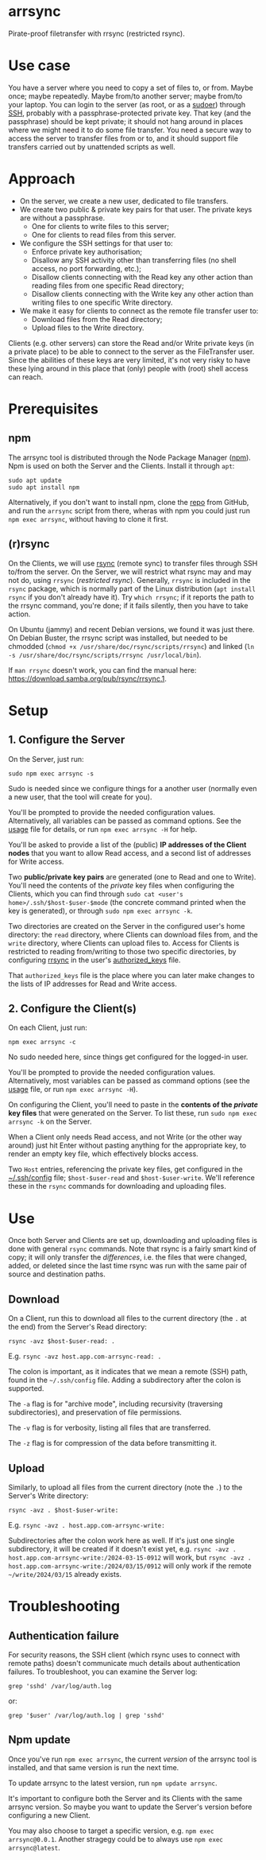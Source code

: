 # arrsync

Pirate-proof filetransfer with rrsync (restricted rsync).

# Use case

You have a server where you need to copy a set of files to, or from. Maybe once;
maybe repeatedly. Maybe from/to another server; maybe from/to your laptop. You
can login to the server (as root, or as a
[sudoer](https://help.ubuntu.com/community/Sudoers)) through
[SSH](https://www.digitalocean.com/community/tutorials/ssh-essentials-working-with-ssh-servers-clients-and-keys),
probably with a passphrase-protected private key. That key (and the passphrase)
should be kept private; it should not hang around in places where we might need
it to do some file transfer. You need a secure way to access the server to
transfer files from or to, and it should support file transfers carried out by
unattended scripts as well.

# Approach

- On the server, we create a new user, dedicated to file transfers.
- We create two public & private key pairs for that user. The private keys are
  without a passphrase.
  - One for clients to write files to this server;
  - One for clients to read files from this server.
- We configure the SSH settings for that user to:
  - Enforce private key authorisation;
  - Disallow any SSH activity other than transferring files (no shell access, no
    port forwarding, etc.);
  - Disallow clients connecting with the Read key any other action than reading
    files from one specific Read directory;
  - Disallow clients connecting with the Write key any other action than writing
    files to one specific Write directory.
- We make it easy for clients to connect as the remote file transfer user to:
  - Download files from the Read directory;
  - Upload files to the Write directory.

Clients (e.g. other servers) can store the Read and/or Write private keys (in a
private place) to be able to connect to the server as the FileTransfer user.
Since the abilities of these keys are very limited, it's not very risky to have
these lying around in this place that (only) people with (root) shell access can
reach.

# Prerequisites

## npm

The arrsync tool is distributed through the Node Package Manager
([npm](https://www.npmjs.com/)). Npm is used on both the Server and the Clients.
Install it through `apt`:

```
sudo apt update
sudo apt install npm
```

Alternatively, if you don't want to install npm, clone the
[repo](https://github.com/merkatorgis/arrsync) from GitHub, and run the
`arrsync` script from there, wheras with npm you could just run `npm exec
arrsync`, without having to clone it first.

## (r)rsync

On the Clients, we will use [rsync](https://en.wikipedia.org/wiki/Rsync) (remote
sync) to transfer files through SSH to/from the server. On the Server, we will
restrict what rsync may and may not do, using `rrsync` (_restricted rsync_).
Generally, `rrsync` is included in the `rsync` package, which is normally part
of the Linux distribution (`apt install rsync` if you don't already have it).
Try `which rrsync`; if it reports the path to the rrsync command, you're done;
if it fails silently, then you have to take action.

On Ubuntu (jammy) and recent Debian versions, we found it was just there. On
Debian Buster, the rrsync script was installed, but needed to be chmodded
(`chmod +x /usr/share/doc/rsync/scripts/rrsync`) and linked (`ln -s
/usr/share/doc/rsync/scripts/rrsync /usr/local/bin`).

If `man rrsync` doesn't work, you can find the manual here:
https://download.samba.org/pub/rsync/rrsync.1.

# Setup

## 1. Configure the Server

On the Server, just run:

```
sudo npm exec arrsync -s
```

Sudo is needed since we configure things for a another user (normally even a new
user, that the tool will create for you).

You'll be prompted to provide the needed configuration values. Alternatively,
all variables can be passed as command options. See the [usage](./usage) file
for details, or run `npm exec arrsync -H` for help.

You'll be asked to provide a list of the (public) **IP addresses of the Client
nodes** that you want to allow Read access, and a second list of addresses for
Write access.

Two **public/private key pairs** are generated (one to Read and one to Write).
You'll need the contents of the _private_ key files when configuring the
Clients, which you can find through `sudo cat <user's
home>/.ssh/$host-$user-$mode` (the concrete command printed when the key is
generated), or through `sudo npm exec arrsync -k`.

Two directories are created on the Server in the configured user's home
directory: the `read` directory, where Clients can download files from, and the
`write` directory, where Clients can upload files to. Access for Clients is
restricted to reading from/writing to those two specific directories, by
configuring [rrsync](https://download.samba.org/pub/rsync/rrsync.1) in the
user's [authorized_keys](https://www.ssh.com/academy/ssh/authorized-keys-file)
file.

That `authorized_keys` file is the place where you can later make changes to the
lists of IP addresses for Read and Write access.

## 2. Configure the Client(s)

On each Client, just run:

```
npm exec arrsync -c
```

No sudo needed here, since things get configured for the logged-in user.

You'll be prompted to provide the needed configuration values. Alternatively,
most variables can be passed as command options (see the [usage](./usage) file,
or run `npm exec arrsync -H`).

On configuring the Client, you'll need to paste in the **contents of the
_private_ key files** that were generated on the Server. To list these, run
`sudo npm exec arrsync -k` on the Server.

When a Client only needs Read access, and not Write (or the other way around)
just hit Enter without pasting anything for the appropriate key, to render an
empty key file, which effectively blocks access.

Two `Host` entries, referencing the private key files, get configured in the
[~/.ssh/config](https://www.digitalocean.com/community/tutorials/how-to-configure-custom-connection-options-for-your-ssh-client)
file; `$host-$user-read` and `$host-$user-write`. We'll reference these in the
`rsync` commands for downloading and uploading files.

# Use

Once both Server and Clients are set up, downloading and uploading files is done
with general `rsync` commands. Note that rsync is a fairly smart kind of copy;
it will only transfer the _differences_, i.e. the files that were changed,
added, or deleted since the last time rsync was run with the same pair of source
and destination paths.

## Download

On a Client, run this to download all files to the current directory (the `.` at
the end) from the Server's Read directory:

```
rsync -avz $host-$user-read: .
```

E.g. `rsync -avz host.app.com-arrsync-read: .`

The colon is important, as it indicates that we mean a remote (SSH) path, found
in the `~/.ssh/config` file. Adding a subdirectory after the colon is supported.

The `-a` flag is for "archive mode", including recursivity (traversing
subdirectories), and preservation of file permissions.

The `-v` flag is for verbosity, listing all files that are transferred.

The `-z` flag is for compression of the data before transmitting it.

## Upload

Similarly, to upload all files from the current directory (note the `.`) to the
Server's Write directory:

```
rsync -avz . $host-$user-write:
```

E.g. `rsync -avz . host.app.com-arrsync-write:`

Subdirectories after the colon work here as well. If it's just one single
subdirectory, it will be created if it doesn't exist yet, e.g. `rsync -avz .
host.app.com-arrsync-write:/2024-03-15-0912` will work, but `rsync -avz .
host.app.com-arrsync-write:/2024/03/15/0912` will only work if the remote
`~/write/2024/03/15` already exists.

# Troubleshooting

## Authentication failure

For security reasons, the SSH client (which rsync uses to connect with remote
paths) doesn't communicate much details about authentication failures. To
troubleshoot, you can examine the Server log:

```
grep 'sshd' /var/log/auth.log
```

or:

```
grep '$user' /var/log/auth.log | grep 'sshd'
```

## Npm update

Once you've run `npm exec arrsync`, the current _version_ of the arrsync tool is
installed, and that same version is run the next time.

To update arrsync to the latest version, run `npm update arrsync`.

It's important to configure both the Server and its Clients with the same
arrsync version. So maybe you want to update the Server's version before
configuring a new Client.

You may also choose to target a specific version, e.g. `npm exec arrsync@0.0.1`.
Another stragegy could be to always use `npm exec arrsync@latest`.
